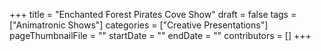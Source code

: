 +++
title = "Enchanted Forest Pirates Cove Show"
draft = false
tags = ["Animatronic Shows"]
categories = ["Creative Presentations"]
pageThumbnailFile = ""
startDate = ""
endDate = ""
contributors = []
+++
